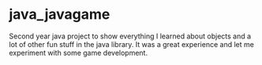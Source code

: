 # java_javagame
Second year java project to show everything I learned about objects and a lot of other fun stuff in the java library. It was a great experience and let me experiment with some game development.
